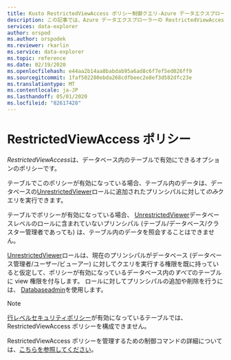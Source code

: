 ```yaml
---
title: Kusto RestrictedViewAccess ポリシー制御クエリ-Azure データエクスプローラー
description: この記事では、Azure データエクスプローラーの RestrictedViewAccess ポリシーについて説明します。
services: data-explorer
author: orspod
ms.author: orspodek
ms.reviewer: rkarlin
ms.service: data-explorer
ms.topic: reference
ms.date: 02/19/2020
ms.openlocfilehash: e44aa2b14aa8babdab95a6ad8c6f7ef5ed026ff9
ms.sourcegitcommit: 1faf502280ebda268cdfbeec2e8ef3d582dfc23e
ms.translationtype: MT
ms.contentlocale: ja-JP
ms.lasthandoff: 05/01/2020
ms.locfileid: "82617428"
---
```

# <a name="restrictedviewaccess-policy"></a>RestrictedViewAccess ポリシー

*RestrictedViewAccess*は、データベース内のテーブルで有効にできるオプションのポリシーです。

テーブルでこのポリシーが有効になっている場合、テーブル内のデータは、データベースの[UnrestrictedViewer](../management/access-control/role-based-authorization.md)ロールに追加されたプリンシパルに対して*のみ*クエリを実行できます。

テーブルでポリシーが有効になっている場合、 [UnrestrictedViewer](../management/access-control/role-based-authorization.md)データベースレベルのロールに含まれていないプリンシパル (テーブル/データベース/クラスター管理者であっても) は、テーブル内のデータを照会することはできません。

[UnrestrictedViewer](../management/access-control/role-based-authorization.md)ロールは、現在のプリンシパルがデータベース (データベース管理者/ユーザー/ビューアー) に対してクエリを実行する権限を既に持っていると仮定して、ポリシーが有効になっているデータベース内の*すべて*のテーブルに view 権限を付与します。 ロールに対してプリンシパルの追加や削除を行うには、 [Databaseadmin](../management/access-control/role-based-authorization.md)を使用します。

> [!NOTE]
> [行レベルセキュリティポリシー](./rowlevelsecuritypolicy.md)が有効になっているテーブルでは、RestrictedViewAccess ポリシーを構成できません。

RestrictedViewAccess ポリシーを管理するための制御コマンドの詳細については、[こちらを参照してください](../management/restrictedviewaccess-policy.md)。